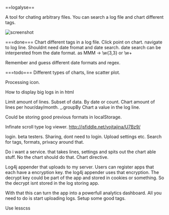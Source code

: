 ==logalyse==

A tool for chating arbitrary files. You can search a log file and chart different tags.

![screenshot](https://raw.github.com/stephennancekivell/logalyse/master/screenshot.png)

===done===
Chart different tags in a log file.
Click point on chart. navigate to log line.
Shouldnt need date fromat and date search.
	date search can be interpereted from the date format.
	as MMM -> \w{3,3} or \w+

Remember and guess different date formats and regex.

===todo===
Different types of charts, line scatter plot.

Processing icon.

How to display big logs in in html

Limit amount of lines. Subset of data. By date or count.
Chart amount of lines per hour/day/month. _.groupBy
Chart a value in the log line.

Could be storing good previous formats in localStorage.

Infinate scroll type log viewer. http://jsfiddle.net/vojtajina/U7Bz9/

login. beta testers.
Sharing, dont need to login. Upload settings etc.
Search for tags, formats, privacy around that.

Do i want a service. that takes lines, settings and spits out the chart able stuff.
No the chart should do that.
Chart directive.

Log4j appender that uploads to my server.
Users can register apps that each have a encryption key.
the log4j appender uses that encryption.
The decrypt key could be part of the app and stored in cookies or something. So the decrypt isnt stored in the log storing app.
	
With that this can turn the app into a powerfull analytics dashboard.
All you need to do is start uploading logs.
Setup some good tags.

Use lesscss

